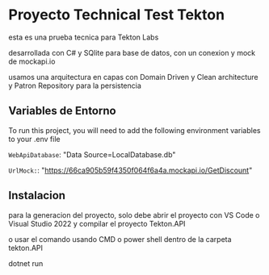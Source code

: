 
# Proyecto Technical Test Tekton

esta es una prueba tecnica para Tekton Labs

desarrollada con C# y SQlite para base de datos, con un conexion y mock de mockapi.io


usamos una arquitectura en capas con Domain Driven y Clean architecture y Patron Repository para la persistencia


## Variables de Entorno

To run this project, you will need to add the following environment variables to your .env file

`WebApiDatabase`: "Data Source=LocalDatabase.db"

`UrlMock:`: "https://66ca905b59f4350f064f6a4a.mockapi.io/GetDiscount"


## Instalacion

para la generacion del proyecto, solo debe abrir el proyecto con VS Code o Visual Studio 2022 y compilar el proyecto Tekton.API


o usar el comando usando CMD o power shell dentro de la carpeta tekton.API
 
 
 dotnet run

